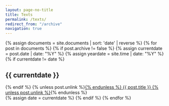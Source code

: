 ```yaml
---
layout: page-no-title
title: Texts
permalink: /texts/
redirect_from: "/archive"
navigation: true
---
```


<div class="archive">
{% assign documents = site.documents | sort: 'date' | reverse %}
{% for post in documents %}
  {% if post.archive != false %}
  {% assign currentdate = post.date | date: "%Y" %}
  {% assign yeardate = site.time | date: "%Y" %}
  {% if currentdate != date %}
  <br/>
  <h2 id="date-{{currentdate}}">{{ currentdate }}</h2>
  {% endif %}
  {% unless post.unlink %}<a href="{{ site.baseurl }}{{ post.url }}">{% endunless %}
  {{ post.title }}
  {% unless post.unlink %}</a>{% endunless %}<br/>
  {% assign date = currentdate %}
  {% endif %}
{% endfor %}
</div>
